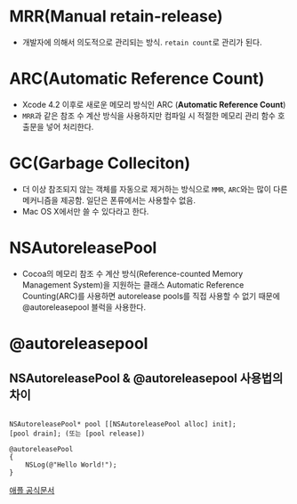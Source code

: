 
# MRR(Manual retain-release)

- 개발자에 의해서 의도적으로 관리되는 방식. `retain count`로 관리가 된다.

# ARC(Automatic Reference Count)
- Xcode 4.2 이후로 새로운 메모리 방식인 ARC (**Automatic Reference Count**)
-  `MRR`과 같은 참조 수 계산 방식을 사용하지만 컴파일 시 적절한 메모리 관리 함수 호출문을 넣어 처리한다.

# GC(Garbage Colleciton)

- 더 이상 참조되지 않는 객체를 자동으로 제거하는 방식으로 `MMR`, `ARC`와는 많이 다른 메커니즘을 제공함. 일단은 폰류에서는 사용할수 없음. 
- Mac OS X에서만 쓸 수 있다라고 한다.



# NSAutoreleasePool

- Cocoa의 메모리 참조 수 계산 방식(Reference-counted Memory Management System)을 지원하는 클래스
Automatic Reference Counting(ARC)를 사용하면 autorelease pools를 직접 사용할 수 없기 때문에
@autoreleasepool 블럭을 사용한다.

# @autoreleasepool

## NSAutoreleasePool & @autoreleasepool 사용법의 차이

```objc

NSAutoreleasePool* pool [[NSAutoreleasePool alloc] init];
[pool drain]; (또는 [pool release])

@autoreleasePool
{
	NSLog(@"Hello World!");
}

```



[애플 공식문서](https://developer.apple.com/documentation/foundation/nsautoreleasepool)